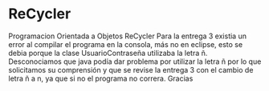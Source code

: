 # ReCycler
Programacion Orientada a Objetos ReCycler
Para la entrega 3 existia un error al compilar el programa en la consola, más no en eclipse, esto se debia porque 
la clase UsuarioContraseña utilizaba la letra ñ. Desconociamos que java podía dar problema por utilizar la letra ñ por lo que solicitamos 
su comprensión y que se revise la entrega 3 con el cambio de letra ñ a n, ya que si no el programa no correra. Gracias
